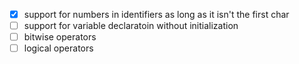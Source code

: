 - [x] support for numbers in identifiers as long as it isn't the first char
- [ ] support for variable declaratoin without initialization
- [ ] bitwise operators
- [ ] logical operators
